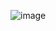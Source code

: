 ![image](https://user-images.githubusercontent.com/79454375/190710727-7a056a0e-6da4-453f-bd61-6fdb9e1e4e0f.png)
